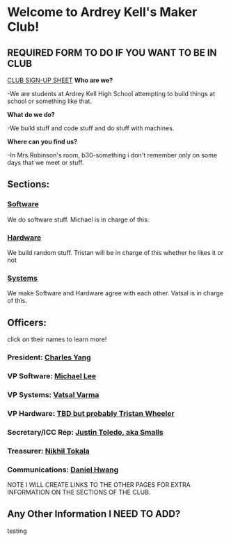 # Welcome to Ardrey Kell's Maker Club!

## REQUIRED FORM TO DO IF YOU WANT TO BE IN CLUB
[CLUB SIGN-UP SHEET](https://goo.gl/forms/OLAcnNZqATJGFplv2)
**Who are we?**

-We are students at Ardrey Kell High School attempting to build things at school or something like that.

**What do we do?**

-We build stuff and code stuff and do stuff with machines.

**Where can you find us?**

-In Mrs.Robinson's room, b30-something i don't remember only on some days that we meet or stuff.

## Sections:

### [Software](ardreykellmakerclub.github.io/Software)
We do software stuff. Michael is in charge of this.
### [Hardware](ardreykellmakerclub.github.io/Hardware)
We build random stuff. Tristan will be in charge of this whether he likes it or not
### [Systems](ardreykellmakerclub.github.io/Systems)
We make Software and Hardware agree with each other. Vatsal is in charge of this. 

## Officers:
click on their names to learn more!
### President: [Charles Yang](ardreykellmakerclub.github.io/chybio.md)
### VP Software: [Michael Lee](ardreykellmakerclub.github.io/milbio.md)
### VP Systems: [Vatsal Varma](ardreykellmakerclub.github.io/vavbio.md)
### VP Hardware: [TBD but probably Tristan Wheeler](ardreykellmakerclub.github.io/placeholderbio.md)
### Secretary/ICC Rep: [Justin Toledo, aka Smalls](ardreykellmakerclub.github.io/jutbio.md)
### Treasurer: [Nikhil Tokala](ardreykellmakerclub.github.io/nitbio.md)
### Communications: [Daniel Hwang](ardreykellmakerclub.github.io/dahbio.md)



NOTE I WILL CREATE LINKS TO THE OTHER PAGES FOR EXTRA INFORMATION ON THE SECTIONS OF THE CLUB.

## Any Other Information I NEED TO ADD?

testing
